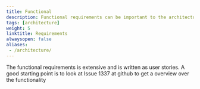 ```yaml
---
title: Functional
description: Functional requirements can be important to the architecture decisions
tags: [architecture]
weight: 5
linktitle: Requirements
alwaysopen: false
aliases:
 - /architecture/
---
```


The functional requirements is extensive and is written as user stories. A good starting point is to look at Issue 1337 at github to get a 
overview over the functionality

